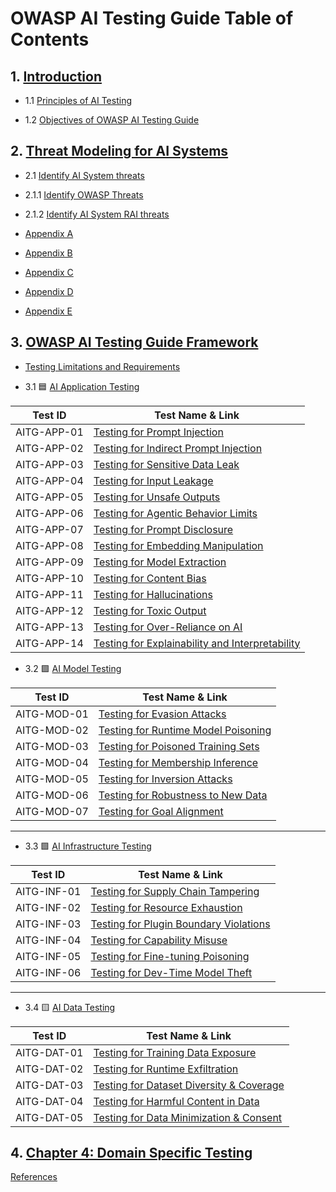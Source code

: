 

# OWASP AI Testing Guide Table of Contents

## 1. [Introduction](content/1.0_Introduction.md)

- 1.1 [Principles of AI Testing](content/1.1_Principles_of_AI_Testing.md)

- 1.2 [Objectives of OWASP AI Testing Guide](content/1.2_Objectives_of_AI_Testing_Guide.md)

## 2. [Threat Modeling for AI Systems](content/2.0_Threat_Modeling_for_AI_Systems.md)

- 2.1 [Identify AI System threats](content/2.1_Identify_AI_Threats.md)

- 2.1.1 [Identify OWASP Threats](content/2.1.1_Architectural_Mapping_of_OWASP_Threats.md)

- 2.1.2 [Identify AI System RAI threats](content/2.1.2_Identify_RAI_threats.md)
  
- [Appendix A](content/2.2_Appendix_A.md)

- [Appendix B](content/2.2_Appendix_B.md)
 
- [Appendix C](content/2.2_Appendix_C.md)
   
- [Appendix D](content/2.2_Appendix_D.md)

- [Appendix E](content/2.2_Appendix_E.md)

## 3. [OWASP AI Testing Guide Framework](content/3.0_OWASP_AI_Testing_Guide_Framework.md)

- [Testing Limitations and Requirements](content/3.0_Testing_Limitations_and_Requirements.md)

- 3.1 🟦 [AI Application Testing](content/3.1_AI_Application_Testing.md)

| Test ID       | Test Name & Link |
|---------------|------------------|
| AITG-APP-01   | [Testing for Prompt Injection](content/tests/AITG-APP-01_Testing_for_Prompt_Injection.md) |
| AITG-APP-02   | [Testing for Indirect Prompt Injection](content/tests/AITG-APP-02_Testing_for_Indirect_Prompt_Injection.md) |
| AITG-APP-03   | [Testing for Sensitive Data Leak](content/tests/AITG-APP-03_Testing_for_Sensitive_Data_Leak.md) |
| AITG-APP-04   | [Testing for Input Leakage](content/tests/AITG-APP-04_Testing_for_Input_Leakage.md) |
| AITG-APP-05   | [Testing for Unsafe Outputs](content/tests/AITG-APP-05_Testing_for_Unsafe_Outputs.md) |
| AITG-APP-06   | [Testing for Agentic Behavior Limits](content/tests/AITG-APP-06_Testing_for_Agentic_Behavior_Limits.md) |
| AITG-APP-07   | [Testing for Prompt Disclosure](content/tests/AITG-APP-07_Testing_for_Prompt_Disclosure.md) |
| AITG-APP-08   | [Testing for Embedding Manipulation](content/tests/AITG-APP-08_Testing_for_Embedding_Manipulation.md) |
| AITG-APP-09   | [Testing for Model Extraction](content/tests/AITG-APP-09_Testing_for_Model_Extraction.md) |
| AITG-APP-10   | [Testing for Content Bias](content/tests/AITG-APP-10_Testing_for_Content_Bias.md) |
| AITG-APP-11   | [Testing for Hallucinations](content/tests/AITG-APP-11_Testing_for_Hallucinations.md) |
| AITG-APP-12   | [Testing for Toxic Output](content/tests/AITG-APP-12_Testing_for_Toxic_Output.md) |
| AITG-APP-13   | [Testing for Over-Reliance on AI](content/tests/AITG-APP-13_Testing_for_Over-Reliance_on_AI.md) |
| AITG-APP-14   | [Testing for Explainability and Interpretability](content/tests/AITG-APP-14_Testing_for_Explainability_and_Interpretability.md) |


- 3.2 🟪 [AI Model Testing](content/3.2_AI_Model_Testing.md)

| Test ID       | Test Name & Link |
|---------------|------------------|
| AITG-MOD-01   | [Testing for Evasion Attacks](content/tests/AITG-MOD-01_Testing_for_Evasion_Attacks.md) |
| AITG-MOD-02   | [Testing for Runtime Model Poisoning](content/tests/AITG-MOD-02_Testing_for_Runtime_Model_Poisoning.md) |
| AITG-MOD-03   | [Testing for Poisoned Training Sets](content/tests/AITG-MOD-03_Testing_for_Poisoned_Training_Sets.md) |
| AITG-MOD-04   | [Testing for Membership Inference](content/tests/AITG-MOD-04_Testing_for_Membership_Inference.md) |
| AITG-MOD-05   | [Testing for Inversion Attacks](content/tests/AITG-MOD-05_Testing_for_Inversion_Attacks.md) |
| AITG-MOD-06   | [Testing for Robustness to New Data](content/tests/AITG-MOD-06_Testing_for_Robustness_to_New_Data.md) |
| AITG-MOD-07   | [Testing for Goal Alignment](content/tests/AITG-MOD-07_Testing_for_Goal_Alignment.md) |

---

- 3.3 🟩 [AI Infrastructure Testing](content/3.3_AI_Infrastructure_Testing.md)

| Test ID       | Test Name & Link |
|---------------|------------------|
| AITG-INF-01   | [Testing for Supply Chain Tampering](content/tests/AITG-INF-01_Testing_for_Supply_Chain_Tampering.md) |
| AITG-INF-02   | [Testing for Resource Exhaustion](content/tests/AITG-INF-02_Testing_for_Resource_Exhaustion.md) |
| AITG-INF-03   | [Testing for Plugin Boundary Violations](content/tests/AITG-INF-03_Testing_for_Plugin_Boundary_Violations.md) |
| AITG-INF-04   | [Testing for Capability Misuse](content/tests/AITG-INF-04_Testing_for_Capability_Misuse.md) |
| AITG-INF-05   | [Testing for Fine-tuning Poisoning](content/tests/AITG-INF-05_Testing_for_Fine-tuning_Poisoning.md) |
| AITG-INF-06   | [Testing for Dev-Time Model Theft](content/tests/AITG-INF-06_Testing_for_Dev-Time_Model_Theft.md) |

---

- 3.4 🟨 [AI Data Testing](content/3.4_AI_Data_Testing.md)

| Test ID       | Test Name & Link |
|---------------|------------------|
| AITG-DAT-01   | [Testing for Training Data Exposure](content/tests/AITG-DAT-01_Testing_for_Training_Data_Exposure.md) |
| AITG-DAT-02   | [Testing for Runtime Exfiltration](content/tests/AITG-DAT-02_Testing_for_Runtime_Exfiltration.md) |
| AITG-DAT-03   | [Testing for Dataset Diversity & Coverage](content/tests/AITG-DAT-03_Testing_for_Dataset_Diversity_and_Coverage.md) |
| AITG-DAT-04   | [Testing for Harmful Content in Data](content/tests/AITG-DAT-04_Testing_for_Harmful_Content_in_Data.md) |
| AITG-DAT-05   | [Testing for Data Minimization & Consent](content/tests/AITG-DAT-05_Testing_for_Data_Minimization_and_Consent.md) |

## 4. [Chapter 4: Domain Specific Testing](content/4.0_Domain_Specific_Testing.md)

 [References](content/References.md)






